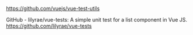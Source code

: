 https://github.com/vuejs/vue-test-utils

GitHub - lilyrae/vue-tests: A simple unit test for a list component in Vue JS.
https://github.com/lilyrae/vue-tests

